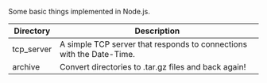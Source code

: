 Some basic things implemented in Node.js.

Directory      | Description
---------------|------------
tcp\_server    | A simple TCP server that responds to connections with the Date-Time.
archive        | Convert directories to .tar.gz files and back again! 
